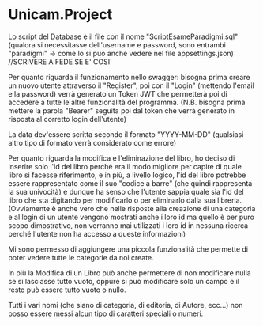 # Unicam.Project
Lo script del Database è il file con il nome "ScriptEsameParadigmi.sql" (qualora si necessitasse dell'username e password, sono entrambi "paradigmi" -> come lo si può anche vedere nel file appsettings.json) //SCRIVERE A FEDE SE E' COSI'

Per quanto riguarda il funzionamento nello swagger: bisogna prima creare un nuovo utente attraverso il "Register", poi con il "Login" (mettendo l'email e la password) verrà generato un Token JWT che permetterà poi di accedere a tutte le altre funzionalità del programma. (N.B. bisogna prima mettere la parola "Bearer" seguita poi dal token che verrà generato in risposta al corretto login dell'utente)

La data dev'essere scritta secondo il formato "YYYY-MM-DD" (qualsiasi altro tipo di formato verrà considerato come errore)

Per quanto riguarda la modifica e l'eliminazione del libro, ho deciso di inserire solo l'id del libro perché era il modo migliore per capire di quale libro si facesse riferimento, e in più, a livello logico, l'id del libro potrebbe essere rappresentato come il suo "codice a barre" (che quindi rappresenta la sua univocità) e dunque ha senso che l'utente sappia quale sia l'id del libro che sta digitando per modificarlo o per eliminarlo dalla sua libreria.
(Ovviamente è anche vero che nelle risposte alla creazione di una categoria e al login di un utente vengono mostrati anche i loro id ma quello è per puro scopo dimostrativo, non verranno mai utilizzati i loro id in nessuna ricerca perché l'utente non ha accesso a queste informazioni)

Mi sono permesso di aggiungere una piccola funzionalità che permette di poter vedere tutte le categorie da noi create.

In più la Modifica di un Libro può anche permettere di non modificare nulla se si lasciasse tutto vuoto, oppure si può modificare solo un campo e il resto può essere tutto vuoto o nullo.

Tutti i vari nomi (che siano di categoria, di editoria, di Autore, ecc...) non posso essere messi alcun tipo di caratteri speciali o numeri.
